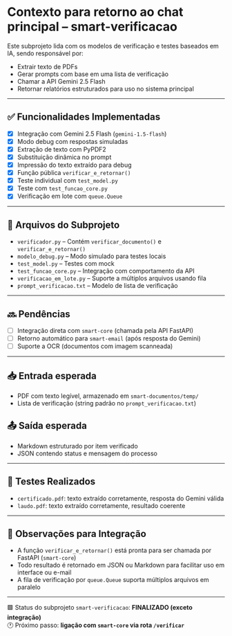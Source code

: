 # Contexto para retorno ao chat principal – smart-verificacao

Este subprojeto lida com os modelos de verificação e testes baseados em IA, sendo responsável por:
- Extrair texto de PDFs
- Gerar prompts com base em uma lista de verificação
- Chamar a API Gemini 2.5 Flash
- Retornar relatórios estruturados para uso no sistema principal

---

## ✅ Funcionalidades Implementadas

- [x] Integração com Gemini 2.5 Flash (`gemini-1.5-flash`)
- [x] Modo debug com respostas simuladas
- [x] Extração de texto com PyPDF2
- [x] Substituição dinâmica no prompt
- [x] Impressão do texto extraído para debug
- [x] Função pública `verificar_e_retornar()`
- [x] Teste individual com `test_model.py`
- [x] Teste com `test_funcao_core.py`
- [x] Verificação em lote com `queue.Queue`

---

## 📂 Arquivos do Subprojeto

- `verificador.py` – Contém `verificar_documento()` e `verificar_e_retornar()`
- `modelo_debug.py` – Modo simulado para testes locais
- `test_model.py` – Testes com mock
- `test_funcao_core.py` – Integração com comportamento da API
- `verificacao_em_lote.py` – Suporte a múltiplos arquivos usando fila
- `prompt_verificacao.txt` – Modelo de lista de verificação

---

## 🔜 Pendências

- [ ] Integração direta com `smart-core` (chamada pela API FastAPI)
- [ ] Retorno automático para `smart-email` (após resposta do Gemini)
- [ ] Suporte a OCR (documentos com imagem scanneada)

---

## 📥 Entrada esperada

- PDF com texto legível, armazenado em `smart-documentos/temp/`
- Lista de verificação (string padrão no `prompt_verificacao.txt`)

## 📤 Saída esperada

- Markdown estruturado por item verificado
- JSON contendo status e mensagem do processo

---

## 🧪 Testes Realizados

- `certificado.pdf`: texto extraído corretamente, resposta do Gemini válida
- `laudo.pdf`: texto extraído corretamente, resultado coerente

---

## 📌 Observações para Integração

- A função `verificar_e_retornar()` está pronta para ser chamada por FastAPI (`smart-core`)
- Todo resultado é retornado em JSON ou Markdown para facilitar uso em interface ou e-mail
- A fila de verificação por `queue.Queue` suporta múltiplos arquivos em paralelo

---

🟩 Status do subprojeto `smart-verificacao`: **FINALIZADO (exceto integração)**  
🕐 Próximo passo: **ligação com `smart-core` via rota `/verificar`**
